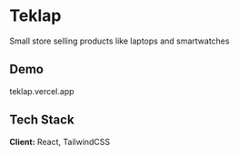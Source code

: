
# Teklap

Small store selling products like laptops and smartwatches


## Demo

teklap.vercel.app


## Tech Stack

**Client:** React, TailwindCSS
